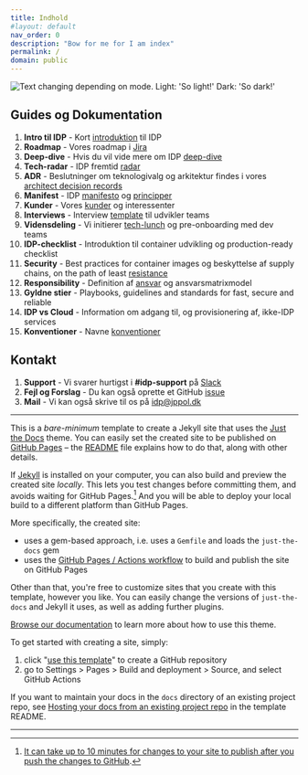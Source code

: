 ```yaml
---
title: Indhold
#layout: default
nav_order: 0
description: "Bow for me for I am index"
permalink: /
domain: public
---
```


<picture>
  <source media="(prefers-color-scheme: dark)" srcset="https://github.com/user-attachments/assets/fb6cfda7-7660-477f-8a7a-41e7a6977f47">
  <img alt="Text changing depending on mode. Light: 'So light!' Dark: 'So dark!'" src="https://github.com/user-attachments/assets/54befc36-d2c6-4059-9b1e-864086c65b7d">
</picture>

## **Guides og Dokumentation**

1. **Intro til IDP** - Kort [introduktion](introduktion) til IDP
1. **Roadmap** - Vores roadmap i [Jira](https://jira-jppol.atlassian.net/jira/plans/96/scenarios/96/timeline?vid=1048)
1. **Deep-dive** - Hvis du vil vide mere om IDP [deep-dive](deep-dive)
1. **Tech-radar** - IDP fremtid [radar](https://jppol-idp.github.io/tech-radar/)
1. **ADR** - Beslutninger om teknologivalg og arkitektur findes i vores [architect decision records](architect-decision-records)
1. **Manifest** - IDP [manifesto](manifest) og [principper](principper)
1. **Kunder** - Vores [kunder](kunder) og interessenter
1. **Interviews** - Interview [template](template) til udvikler teams
1. **Vidensdeling** - Vi initierer [tech-lunch](lunch) og pre-onboarding med dev teams
1. **IDP-checklist** - Introduktion til container udvikling og production-ready checklist
1. **Security** - Best practices for container images og beskyttelse af supply chains, on the path of least [resistance](sikkerhed)
1. **Responsibility** - Definition af [ansvar](ansvar) og ansvarsmatrixmodel
1. **Gyldne stier** - Playbooks, guidelines and standards for fast, secure and reliable
1. **IDP vs Cloud** - Information om adgang til, og provisionering af, ikke-IDP services
1. **Konventioner** - Navne [konventioner](konventioner)

## **Kontakt**

1. **Support** - Vi svarer hurtigst i **#idp-support** på [Slack](https://jppol-online.slack.com/archives/C3VL8FBM5)
2. **Fejl og Forslag** - Du kan også oprette et GitHub [issue](https://github.com/jppol-idp/internal-developer-platform/issues)
3. **Mail** - Vi kan også skrive til os på idp@jppol.dk

----

This is a *bare-minimum* template to create a Jekyll site that uses the [Just the Docs] theme. You can easily set the created site to be published on [GitHub Pages] – the [README] file explains how to do that, along with other details.

If [Jekyll] is installed on your computer, you can also build and preview the created site *locally*. This lets you test changes before committing them, and avoids waiting for GitHub Pages.[^1] And you will be able to deploy your local build to a different platform than GitHub Pages.

More specifically, the created site:

- uses a gem-based approach, i.e. uses a `Gemfile` and loads the `just-the-docs` gem
- uses the [GitHub Pages / Actions workflow] to build and publish the site on GitHub Pages

Other than that, you're free to customize sites that you create with this template, however you like. You can easily change the versions of `just-the-docs` and Jekyll it uses, as well as adding further plugins.

[Browse our documentation][Just the Docs] to learn more about how to use this theme.

To get started with creating a site, simply:

1. click "[use this template]" to create a GitHub repository
2. go to Settings > Pages > Build and deployment > Source, and select GitHub Actions

If you want to maintain your docs in the `docs` directory of an existing project repo, see [Hosting your docs from an existing project repo](https://github.com/just-the-docs/just-the-docs-template/blob/main/README.md#hosting-your-docs-from-an-existing-project-repo) in the template README.

----

[^1]: [It can take up to 10 minutes for changes to your site to publish after you push the changes to GitHub](https://docs.github.com/en/pages/setting-up-a-github-pages-site-with-jekyll/creating-a-github-pages-site-with-jekyll#creating-your-site).

[Just the Docs]: https://just-the-docs.github.io/just-the-docs/
[GitHub Pages]: https://docs.github.com/en/pages
[README]: https://github.com/just-the-docs/just-the-docs-template/blob/main/README.md
[Jekyll]: https://jekyllrb.com
[GitHub Pages / Actions workflow]: https://github.blog/changelog/2022-07-27-github-pages-custom-github-actions-workflows-beta/
[use this template]: https://github.com/just-the-docs/just-the-docs-template/generate


